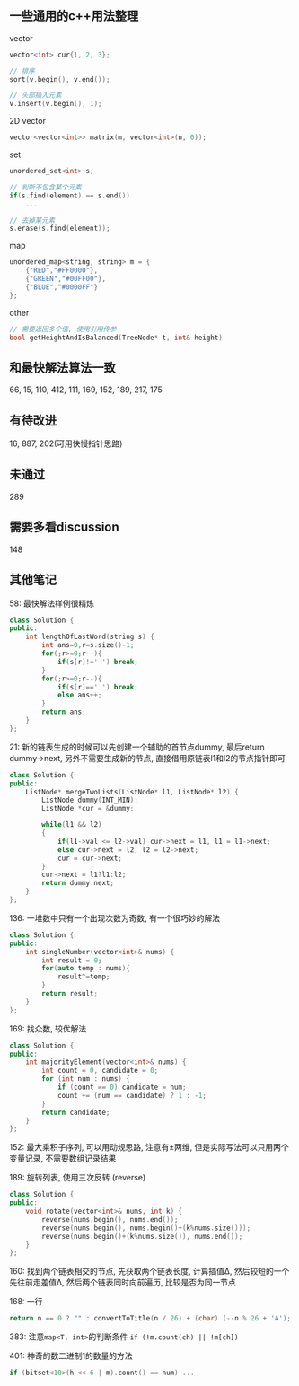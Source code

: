 ## 一些通用的c++用法整理

vector
```c++
vector<int> cur{1, 2, 3};

// 排序
sort(v.begin(), v.end());

// 头部插入元素
v.insert(v.begin(), 1);
```

2D vector
```c++
vector<vector<int>> matrix(m, vector<int>(n, 0));
```

set
```c++
unordered_set<int> s;

// 判断不包含某个元素
if(s.find(element) == s.end())
    ...

// 去掉某元素
s.erase(s.find(element));
```

map
```c++
unordered_map<string, string> m = {
    {"RED","#FF0000"},
    {"GREEN","#00FF00"},
    {"BLUE","#0000FF"}
};
```

other
```c++
// 需要返回多个值, 使用引用传参
bool getHeightAndIsBalanced(TreeNode* t, int& height)
```

## 和最快解法算法一致

66, 15, 110, 412, 111, 169, 152, 189, 217, 175

## 有待改进

16, 887, 202(可用快慢指针思路)

## 未通过

289

## 需要多看discussion

148

## 其他笔记

58: 最快解法样例很精炼
```c++
class Solution {
public:
    int lengthOfLastWord(string s) {
        int ans=0,r=s.size()-1;
        for(;r>=0;r--){
            if(s[r]!=' ') break;
        }
        for(;r>=0;r--){
            if(s[r]==' ') break;
            else ans++;
        }
        return ans;
    }
};
```

21: 新的链表生成的时候可以先创建一个辅助的首节点dummy, 最后return dummy->next, 另外不需要生成新的节点, 直接借用原链表l1和l2的节点指针即可
```c++
class Solution {
public:
    ListNode* mergeTwoLists(ListNode* l1, ListNode* l2) {
        ListNode dummy(INT_MIN);
        ListNode *cur = &dummy;

        while(l1 && l2)
        {
            if(l1->val <= l2->val) cur->next = l1, l1 = l1->next;
            else cur->next = l2, l2 = l2->next;
            cur = cur->next;
        }
        cur->next = l1?l1:l2;
        return dummy.next;
    }
};
```

136: 一堆数中只有一个出现次数为奇数, 有一个很巧妙的解法
```c++
class Solution {
public:
    int singleNumber(vector<int>& nums) {
        int result = 0;
        for(auto temp : nums){
            result^=temp;
        }
        return result;
    }
};
```

169: 找众数, 较优解法
```c++
class Solution {
public:
    int majorityElement(vector<int>& nums) {
        int count = 0, candidate = 0;
        for (int num : nums) {
            if (count == 0) candidate = num;
            count += (num == candidate) ? 1 : -1;
        }
        return candidate;
    }
};
```

152: 最大乘积子序列, 可以用动规思路, 注意有±两维, 但是实际写法可以只用两个变量记录, 不需要数组记录结果

189: 旋转列表, 使用三次反转 (reverse)
```c++
class Solution {
public:
    void rotate(vector<int>& nums, int k) {
        reverse(nums.begin(), nums.end());
        reverse(nums.begin(), nums.begin()+(k%nums.size()));
        reverse(nums.begin()+(k%nums.size()), nums.end());
    }
};
```

160: 找到两个链表相交的节点, 先获取两个链表长度, 计算插值Δ, 然后较短的一个先往前走差值Δ, 然后两个链表同时向前遍历, 比较是否为同一节点

168: 一行
```c++
return n == 0 ? "" : convertToTitle(n / 26) + (char) (--n % 26 + 'A');
```

383: 注意`map<T, int>`的判断条件 `if (!m.count(ch) || !m[ch])`

401: 神奇的数二进制1的数量的方法
```c++
if (bitset<10>(h << 6 | m).count() == num) ...
```